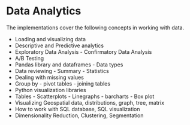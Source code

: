 # Data Analytics

The implementations cover the following concepts in working with data.

- Loading and visualizing data
- Descriptive and Predictive analytics
- Exploratory Data Analysis - Confirmatory Data Analysis
- A/B Testing
- Pandas library and dataframes - Data types
- Data reviewing - Summary - Statistics
- Dealing with missing values
- Group by - pivot tables - joining tables
- Python visualization libraries
- Tables - Scatterplots - Linegraphs - barcharts - Box plot
- Visualizing Geospatial data, distributions, graph, tree, matrix
- How to work with SQL database, SQL visualization
- Dimensionality Reduction, Clustering, Segmentation